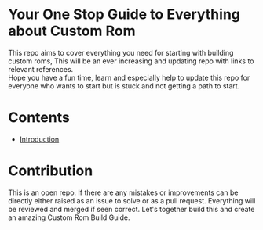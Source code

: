 # Your One Stop Guide to Everything about Custom Rom
This repo aims to cover everything you need for starting with building custom roms, This will be an ever increasing and updating repo with links to relevant references.  
Hope you have a fun time, learn and especially help to update this repo for everyone who wants to start but is stuck and not getting a path to start.

# Contents
* [Introduction](0.%20Introduction.md)

# Contribution
This is an open repo. If there are any mistakes or improvements can be directly either raised as an issue to solve or as a pull request.
Everything will be reviewed and merged if seen correct.
Let's together build this and create an amazing Custom Rom Build Guide.
